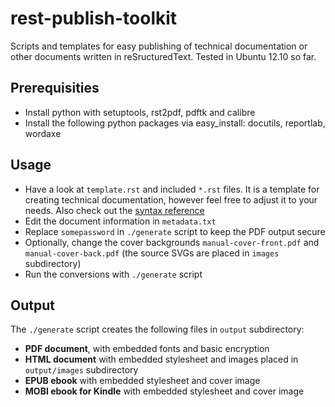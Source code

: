 rest-publish-toolkit
====================

Scripts and templates for easy publishing of technical documentation or other documents written in reSructuredText. Tested in Ubuntu 12.10 so far.

Prerequisities
--------------

- Install python with setuptools, rst2pdf, pdftk and calibre
- Install the following python packages via easy_install: docutils, reportlab, wordaxe

Usage
-----

- Have a look at ``template.rst`` and included ``*.rst`` files. It is a template for creating technical documentation, however feel free to adjust it to your needs. Also check out the [syntax reference](http://docutils.sourceforge.net/docs/ref/rst/restructuredtext.html)
- Edit the document information in ``metadata.txt``
- Replace ``somepassword`` in ``./generate`` script to keep the PDF output secure
- Optionally, change the cover backgrounds ``manual-cover-front.pdf`` and ``manual-cover-back.pdf`` (the source SVGs are placed in ``images`` subdirectory)
- Run the conversions with ``./generate`` script

Output
------

The ``./generate`` script creates the following files in ``output`` subdirectory:

- **PDF document**, with embedded fonts and basic encryption
- **HTML document** with embedded stylesheet and images placed in ``output/images`` subdirectory
- **EPUB ebook** with embedded stylesheet and cover image
- **MOBI ebook for Kindle** with embedded stylesheet and cover image

